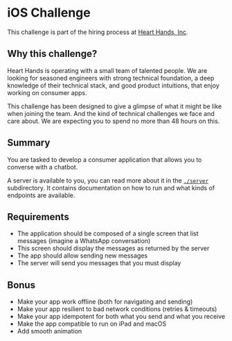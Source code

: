 # iOS Challenge

This challenge is part of the hiring process at [Heart Hands,
Inc](https://hearthands.tech/).

## Why this challenge?

Heart Hands is operating with a small team of talented people. We are looking
for seasoned engineers with strong technical foundation, a deep knowledge of
their technical stack, and good product intuitions, that enjoy working on
consumer apps.

This challenge has been designed to give a glimpse of what it might be like when
joining the team. And the kind of technical challenges we face and care about.
We are expecting you to spend no more than 48 hours on this.

## Summary

You are tasked to develop a consumer application that allows you to converse
with a chatbot.

A server is available to you, you can read more about it in the
[`./server`](./server) subdirectory. It contains documentation on how to run and
what kinds of endpoints are available.

## Requirements

- The application should be composed of a single screen that list messages
  (imagine a WhatsApp conversation)
- This screen should display the messages as returned by the server 
- The app should allow sending new messages
- The server will send you messages that you must display

## Bonus

- Make your app work offline (both for navigating and sending)
- Make your app resilient to bad network conditions (retries & timeouts)
- Make your app idempotent for both what you send and what you receive
- Make the app compatible to run on iPad and macOS
- Add smooth animation
